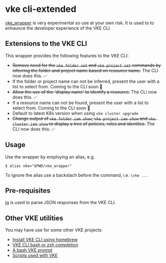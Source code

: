 # vke cli-extended
[vke_wrapper](vke_wrapper) is very experimental so use at your own risk. It 
is used to to enhaunce the developer experience of the VKE CLI. 

## Extensions to the VKE CLI
This wrapper provides the following features to the VKE CLI:
* ~~Remove need for the `vke folder set` and `vke project set` commands by inferring
  the folder and project name based on resource name.~~ The CLI now does this.
  :white_check_mark:
* If the folder or project name can not be inferred, present the user with a list
  to select from. Coming to the CLI soon :tada:
* ~~Allow the use of the 'display name' to identify a resource.~~ The CLI now does this.
  :white_check_mark:
* If a resource name can not be found, present the user with a list to select from. 
  Coming to the CLI soon :tada:
* Default to latest K8s version when using `vke cluster upgrade`
* ~~Change output of `vke folder iam show`, `vke project iam show` and 
  `vke cluster iam show` to display a tree of policies, roles and identites.~~
  The CLI now does this. :white_check_mark:

## Usage
Use the wrapper by employing an alias, e.g.

    $ alias vke="$PWD/vke_wrapper"

To ignore the alias use a backslach before the command, i.e. `\vke ...`

## Pre-requisites
[jq](https://stedolan.github.io/jq/download/) is used to parse JSON responses from the VKE CLI.

## Other VKE utilities
You may have use for some other VKE projects:
* [Install VKE CLI using homebrew](https://github.com/ali5ter/homebrew-vke-cli)
* [VKE CLI bash or zsh completion](https://github.com/ali5ter/vke-completion)
* [A bash VKE prompt](https://github.com/ali5ter/vke-prompt)
* [Scripts used with VKE](https://github.com/ali5ter/vmware_scripts/tree/master/vke)
